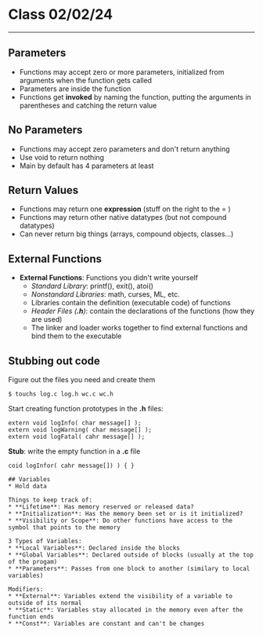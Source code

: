 # Class 02/02/24
---
## Parameters
* Functions may accept zero or more parameters, initialized from arguments when the function gets called
* Parameters are inside the function
* Functions get **invoked** by naming the function, putting the arguments in parentheses and catching the return value

## No Parameters
* Functions may accept zero parameters and don't return anything
* Use void to return nothing
* Main by default has 4 parameters at least

## Return Values
* Functions may return one **expression** (stuff on the right to the = )
* Functions may return other native datatypes (but not compound datatypes)
* Can never return big things (arrays, compound objects, classes...)

## External Functions
* **External Functions**: Functions you didn't write yourself
     - *Standard Library*: printf(), exit(), atoi()
     - *Nonstandard Libraries*: math, curses, ML, etc.
     - Libraries contain the definition (executable code) of functions
     - *Header Files (**.h**)*: contain the declarations of the functions (how they are used)
     - The linker and loader works together to find external functions and bind them to the  executable

## Stubbing out code
Figure out the files you need and create them

```
$ touchs log.c log.h wc.c wc.h
```

Start creating function prototypes in the **.h** files:

```
extern void logInfo( char message[] );
extern void logWarning( char message[] );
extern void logFatal( cahr message[] );
```

**Stub**: write the empty function in a **.c** file
```
coid logInfor( cahr message[]) ) { }

## Variables
* Hold data

Things to keep track of:
* **Lifetime**: Has memory reserved or released data?
* **Initialization**: Has the memory been set or is it initialized?
* **Visibility or Scope**: Do other functions have access to the symbol that points to the memory

3 Types of Variables:
* **Local Variables**: Declared inside the blocks 
* **Global Variables**: Declared outside of blocks (usually at the top of the progam)
* **Parameters**: Passes from one block to another (similary to local variables)

Modifiers:
* **External**: Variables extend the visibility of a variable to outside of its normal
* **Static**: Variables stay allocated in the memory even after the function ends
* **Const**: Variables are constant and can't be changes

